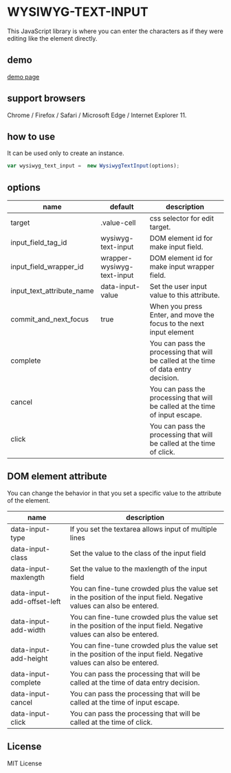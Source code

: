 # WYSIWYG-TEXT-INPUT

This JavaScript library is where you can enter the characters as if they were editing like the element directly.

## demo

[demo page](http://www.crossl.net/wysiwyg-text-input/demo/)

## support browsers

Chrome / Firefox / Safari / Microsoft Edge / Internet Explorer 11.

## how to use

It can be used only to create an instance.

```javascript
var wysiwyg_text_input =  new WysiwygTextInput(options);
```

## options

| name   | default | description |
| ---    | --- | --- |
| target | .value-cell | css selector for edit target. |
| input_field_tag_id | wysiwyg-text-input | DOM element id for make input field. |
| input_field_wrapper_id | wrapper-wysiwyg-text-input | DOM element id for make input wrapper field. |
| input_text_attribute_name | data-input-value | Set the user input value to this attribute. |
| commit_and_next_focus | true | When you press Enter, and move the focus to the next input element |
| complete | | You can pass the processing that will be called at the time of data entry decision. |
| cancel | | You can pass the processing that will be called at the time of input escape. |
| click | | You can pass the processing that will be called at the time of click. |

## DOM element attribute

You can change the behavior in that you set a specific value to the attribute of the element.

| name | description |
| ---  | --- |
| data-input-type | If you set the textarea allows input of multiple lines |
| data-input-class | Set the value to the class of the input field |
| data-input-maxlength | Set the value to the maxlength of the input field |
| data-input-add-offset-left | You can fine-tune crowded plus the value set in the position of the input field. Negative values can also be entered. |
| data-input-add-width | You can fine-tune crowded plus the value set in the position of the input field. Negative values can also be entered. |
| data-input-add-height | You can fine-tune crowded plus the value set in the position of the input field. Negative values can also be entered. |
| data-input-complete | You can pass the processing that will be called at the time of data entry decision. |
| data-input-cancel | You can pass the processing that will be called at the time of input escape. |
| data-input-click | You can pass the processing that will be called at the time of click. |

## License

MIT License